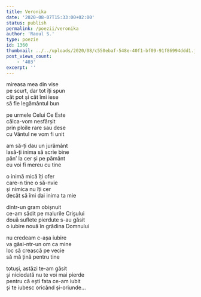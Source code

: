 ```yaml
---
title: Veronika
date: '2020-08-07T15:33:00+02:00'
status: publish
permalink: /poezii/veronika
author: 'Raoul S.'
type: poezie
id: 1360
thumbnail: ../../uploads/2020/08/c550ebaf-548e-40f1-bf09-91f86994ddd1.jpg
post_views_count:
    - '403'
excerpt: ''
---
```

mireasa mea din vise  
pe scurt, dar tot îți spun  
cât pot și cât îmi iese  
să fie legământul bun

pe urmele Celui Ce Este  
călca-vom nesfârșit  
prin ploile rare sau dese  
cu Vântul ne vom fi unit

am să-ți dau un jurământ  
lasă-ți inima să scrie bine  
pân’ la cer și pe pământ  
eu voi fi mereu cu tine

o inimă mică îți ofer  
care-n tine o să-nvie  
și nimica nu îți cer  
decât să îmi dai inima ta mie

dintr-un gram obișnuit  
ce-am sădit pe malurile Crișului  
două suflete pierdute s-au găsit  
o iubire nouă în grădina Domnului

nu credeam c-așa iubire  
va găsi-ntr-un om ca mine  
loc să crească pe vecie  
să mă țină pentru tine

totuși, astăzi te-am găsit  
și niciodată nu te voi mai pierde  
pentru că ești fata ce-am iubit  
și te iubesc oricând și-oriunde…